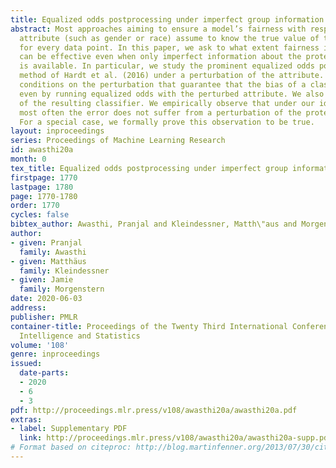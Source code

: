 ```yaml
---
title: Equalized odds postprocessing under imperfect group information
abstract: Most approaches aiming to ensure a model’s fairness with respect to a protected
  attribute (such as gender or race) assume to know the true value of the attribute
  for every data point. In this paper, we ask to what extent fairness interventions
  can be effective even when only imperfect information about the protected attribute
  is available. In particular, we study the prominent equalized odds postprocessing
  method of Hardt et al. (2016) under a perturbation of the attribute. We identify
  conditions on the perturbation that guarantee that the bias of a classifier is reduced
  even by running equalized odds with the perturbed attribute. We also study the error
  of the resulting classifier. We empirically observe that under our identified conditions
  most often the error does not suffer from a perturbation of the protected attribute.
  For a special case, we formally prove this observation to be true.
layout: inproceedings
series: Proceedings of Machine Learning Research
id: awasthi20a
month: 0
tex_title: Equalized odds postprocessing under imperfect group information
firstpage: 1770
lastpage: 1780
page: 1770-1780
order: 1770
cycles: false
bibtex_author: Awasthi, Pranjal and Kleindessner, Matth\"aus and Morgenstern, Jamie
author:
- given: Pranjal
  family: Awasthi
- given: Matthäus
  family: Kleindessner
- given: Jamie
  family: Morgenstern
date: 2020-06-03
address: 
publisher: PMLR
container-title: Proceedings of the Twenty Third International Conference on Artificial
  Intelligence and Statistics
volume: '108'
genre: inproceedings
issued:
  date-parts:
  - 2020
  - 6
  - 3
pdf: http://proceedings.mlr.press/v108/awasthi20a/awasthi20a.pdf
extras:
- label: Supplementary PDF
  link: http://proceedings.mlr.press/v108/awasthi20a/awasthi20a-supp.pdf
# Format based on citeproc: http://blog.martinfenner.org/2013/07/30/citeproc-yaml-for-bibliographies/
---
```


